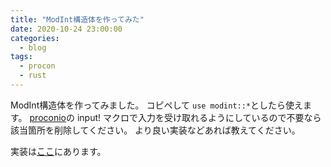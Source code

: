 ```yaml
---
title: "ModInt構造体を作ってみた"
date: 2020-10-24 23:00:00
categories:
  - blog
tags:
  - procon
  - rust
---
```


ModInt構造体を作ってみました。
コピペして `use modint::*`としたら使えます。
[proconio](https://docs.rs/proconio/0.4.1/proconio/)の input! マクロで入力を受け取れるようにしているので不要なら該当箇所を削除してください。
より良い実装などあれば教えてください。

実装は[ここ](https://github.com/jufitarle/proconlib/blob/master/src/mint.rs)にあります。
